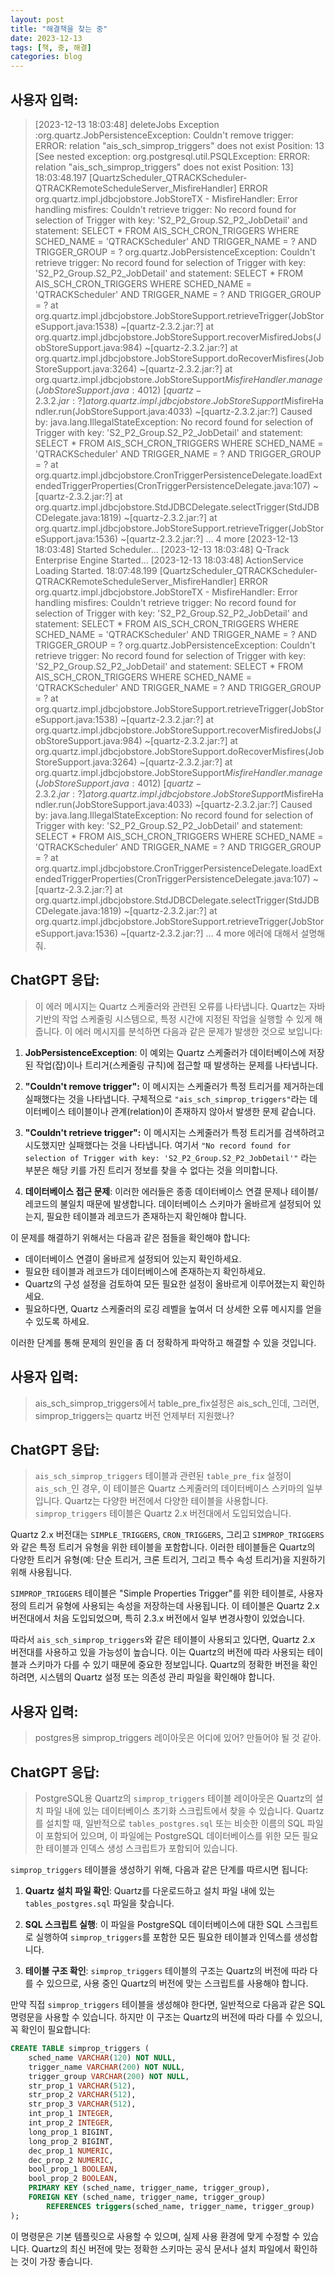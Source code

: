```yaml
---
layout: post
title: "해결책을 찾는 중"
date: 2023-12-13
tags: [책, 중, 해결]
categories: blog
---
```


## 사용자 입력:
> [2023-12-13 18:03:48] deleteJobs Exception :org.quartz.JobPersistenceException: Couldn't remove trigger: ERROR: relation "ais_sch_simprop_triggers" does not exist
  Position: 13 [See nested exception: org.postgresql.util.PSQLException: ERROR: relation "ais_sch_simprop_triggers" does not exist
  Position: 13]
18:03:48.197 [QuartzScheduler_QTRACKScheduler-QTRACKRemoteScheduleServer_MisfireHandler] ERROR org.quartz.impl.jdbcjobstore.JobStoreTX - MisfireHandler: Error handling misfires: Couldn't retrieve trigger: No record found for selection of Trigger with key: 'S2_P2_Group.S2_P2_JobDetail' and statement: SELECT * FROM AIS_SCH_CRON_TRIGGERS WHERE SCHED_NAME = 'QTRACKScheduler' AND TRIGGER_NAME = ? AND TRIGGER_GROUP = ?
org.quartz.JobPersistenceException: Couldn't retrieve trigger: No record found for selection of Trigger with key: 'S2_P2_Group.S2_P2_JobDetail' and statement: SELECT * FROM AIS_SCH_CRON_TRIGGERS WHERE SCHED_NAME = 'QTRACKScheduler' AND TRIGGER_NAME = ? AND TRIGGER_GROUP = ?
	at org.quartz.impl.jdbcjobstore.JobStoreSupport.retrieveTrigger(JobStoreSupport.java:1538) ~[quartz-2.3.2.jar:?]
	at org.quartz.impl.jdbcjobstore.JobStoreSupport.recoverMisfiredJobs(JobStoreSupport.java:984) ~[quartz-2.3.2.jar:?]
	at org.quartz.impl.jdbcjobstore.JobStoreSupport.doRecoverMisfires(JobStoreSupport.java:3264) ~[quartz-2.3.2.jar:?]
	at org.quartz.impl.jdbcjobstore.JobStoreSupport$MisfireHandler.manage(JobStoreSupport.java:4012) ~[quartz-2.3.2.jar:?]
	at org.quartz.impl.jdbcjobstore.JobStoreSupport$MisfireHandler.run(JobStoreSupport.java:4033) ~[quartz-2.3.2.jar:?]
Caused by: java.lang.IllegalStateException: No record found for selection of Trigger with key: 'S2_P2_Group.S2_P2_JobDetail' and statement: SELECT * FROM AIS_SCH_CRON_TRIGGERS WHERE SCHED_NAME = 'QTRACKScheduler' AND TRIGGER_NAME = ? AND TRIGGER_GROUP = ?
	at org.quartz.impl.jdbcjobstore.CronTriggerPersistenceDelegate.loadExtendedTriggerProperties(CronTriggerPersistenceDelegate.java:107) ~[quartz-2.3.2.jar:?]
	at org.quartz.impl.jdbcjobstore.StdJDBCDelegate.selectTrigger(StdJDBCDelegate.java:1819) ~[quartz-2.3.2.jar:?]
	at org.quartz.impl.jdbcjobstore.JobStoreSupport.retrieveTrigger(JobStoreSupport.java:1536) ~[quartz-2.3.2.jar:?]
	... 4 more
[2023-12-13 18:03:48] Started Scheduler...
[2023-12-13 18:03:48] Q-Track Enterprise Engine Started...
[2023-12-13 18:03:48] ActionService Loading Started.
18:07:48.199 [QuartzScheduler_QTRACKScheduler-QTRACKRemoteScheduleServer_MisfireHandler] ERROR org.quartz.impl.jdbcjobstore.JobStoreTX - MisfireHandler: Error handling misfires: Couldn't retrieve trigger: No record found for selection of Trigger with key: 'S2_P2_Group.S2_P2_JobDetail' and statement: SELECT * FROM AIS_SCH_CRON_TRIGGERS WHERE SCHED_NAME = 'QTRACKScheduler' AND TRIGGER_NAME = ? AND TRIGGER_GROUP = ?
org.quartz.JobPersistenceException: Couldn't retrieve trigger: No record found for selection of Trigger with key: 'S2_P2_Group.S2_P2_JobDetail' and statement: SELECT * FROM AIS_SCH_CRON_TRIGGERS WHERE SCHED_NAME = 'QTRACKScheduler' AND TRIGGER_NAME = ? AND TRIGGER_GROUP = ?
	at org.quartz.impl.jdbcjobstore.JobStoreSupport.retrieveTrigger(JobStoreSupport.java:1538) ~[quartz-2.3.2.jar:?]
	at org.quartz.impl.jdbcjobstore.JobStoreSupport.recoverMisfiredJobs(JobStoreSupport.java:984) ~[quartz-2.3.2.jar:?]
	at org.quartz.impl.jdbcjobstore.JobStoreSupport.doRecoverMisfires(JobStoreSupport.java:3264) ~[quartz-2.3.2.jar:?]
	at org.quartz.impl.jdbcjobstore.JobStoreSupport$MisfireHandler.manage(JobStoreSupport.java:4012) ~[quartz-2.3.2.jar:?]
	at org.quartz.impl.jdbcjobstore.JobStoreSupport$MisfireHandler.run(JobStoreSupport.java:4033) ~[quartz-2.3.2.jar:?]
Caused by: java.lang.IllegalStateException: No record found for selection of Trigger with key: 'S2_P2_Group.S2_P2_JobDetail' and statement: SELECT * FROM AIS_SCH_CRON_TRIGGERS WHERE SCHED_NAME = 'QTRACKScheduler' AND TRIGGER_NAME = ? AND TRIGGER_GROUP = ?
	at org.quartz.impl.jdbcjobstore.CronTriggerPersistenceDelegate.loadExtendedTriggerProperties(CronTriggerPersistenceDelegate.java:107) ~[quartz-2.3.2.jar:?]
	at org.quartz.impl.jdbcjobstore.StdJDBCDelegate.selectTrigger(StdJDBCDelegate.java:1819) ~[quartz-2.3.2.jar:?]
	at org.quartz.impl.jdbcjobstore.JobStoreSupport.retrieveTrigger(JobStoreSupport.java:1536) ~[quartz-2.3.2.jar:?]
	... 4 more
에러에 대해서 설명해줘.

## ChatGPT 응답:
> 이 에러 메시지는 Quartz 스케줄러와 관련된 오류를 나타냅니다. Quartz는 자바 기반의 작업 스케줄링 시스템으로, 특정 시간에 지정된 작업을 실행할 수 있게 해줍니다. 이 에러 메시지를 분석하면 다음과 같은 문제가 발생한 것으로 보입니다:

1. **JobPersistenceException**: 이 예외는 Quartz 스케줄러가 데이터베이스에 저장된 작업(잡)이나 트리거(스케줄링 규칙)에 접근할 때 발생하는 문제를 나타냅니다.

2. **"Couldn't remove trigger":** 이 메시지는 스케줄러가 특정 트리거를 제거하는데 실패했다는 것을 나타냅니다. 구체적으로 `"ais_sch_simprop_triggers"`라는 데이터베이스 테이블이나 관계(relation)이 존재하지 않아서 발생한 문제 같습니다.

3. **"Couldn't retrieve trigger":** 이 메시지는 스케줄러가 특정 트리거를 검색하려고 시도했지만 실패했다는 것을 나타냅니다. 여기서 `"No record found for selection of Trigger with key: 'S2_P2_Group.S2_P2_JobDetail'"` 라는 부분은 해당 키를 가진 트리거 정보를 찾을 수 없다는 것을 의미합니다.

4. **데이터베이스 접근 문제**: 이러한 에러들은 종종 데이터베이스 연결 문제나 테이블/레코드의 불일치 때문에 발생합니다. 데이터베이스 스키마가 올바르게 설정되어 있는지, 필요한 테이블과 레코드가 존재하는지 확인해야 합니다.

이 문제를 해결하기 위해서는 다음과 같은 점들을 확인해야 합니다:

- 데이터베이스 연결이 올바르게 설정되어 있는지 확인하세요.
- 필요한 테이블과 레코드가 데이터베이스에 존재하는지 확인하세요.
- Quartz의 구성 설정을 검토하여 모든 필요한 설정이 올바르게 이루어졌는지 확인하세요.
- 필요하다면, Quartz 스케줄러의 로깅 레벨을 높여서 더 상세한 오류 메시지를 얻을 수 있도록 하세요.

이러한 단계를 통해 문제의 원인을 좀 더 정확하게 파악하고 해결할 수 있을 것입니다.

## 사용자 입력:
> ais_sch_simprop_triggers에서 table_pre_fix설정은 ais_sch_인데, 그러면, simprop_triggers는 quartz 버전 언제부터 지원했나?

## ChatGPT 응답:
> `ais_sch_simprop_triggers` 테이블과 관련된 `table_pre_fix` 설정이 `ais_sch_`인 경우, 이 테이블은 Quartz 스케줄러의 데이터베이스 스키마의 일부입니다. Quartz는 다양한 버전에서 다양한 테이블을 사용합니다. `simprop_triggers` 테이블은 Quartz 2.x 버전대에서 도입되었습니다.

Quartz 2.x 버전대는 `SIMPLE_TRIGGERS`, `CRON_TRIGGERS`, 그리고 `SIMPROP_TRIGGERS`와 같은 특정 트리거 유형을 위한 테이블을 포함합니다. 이러한 테이블들은 Quartz의 다양한 트리거 유형(예: 단순 트리거, 크론 트리거, 그리고 특수 속성 트리거)을 지원하기 위해 사용됩니다.

`SIMPROP_TRIGGERS` 테이블은 "Simple Properties Trigger"를 위한 테이블로, 사용자 정의 트리거 유형에 사용되는 속성을 저장하는데 사용됩니다. 이 테이블은 Quartz 2.x 버전대에서 처음 도입되었으며, 특히 2.3.x 버전에서 일부 변경사항이 있었습니다.

따라서 `ais_sch_simprop_triggers`와 같은 테이블이 사용되고 있다면, Quartz 2.x 버전대를 사용하고 있을 가능성이 높습니다. 이는 Quartz의 버전에 따라 사용되는 테이블과 스키마가 다를 수 있기 때문에 중요한 정보입니다. Quartz의 정확한 버전을 확인하려면, 시스템의 Quartz 설정 또는 의존성 관리 파일을 확인해야 합니다.

## 사용자 입력:
> postgres용 simprop_triggers  레이아웃은 어디에 있어? 만들어야 될 것 같아.

## ChatGPT 응답:
> PostgreSQL용 Quartz의 `simprop_triggers` 테이블 레이아웃은 Quartz의 설치 파일 내에 있는 데이터베이스 초기화 스크립트에서 찾을 수 있습니다. Quartz를 설치할 때, 일반적으로 `tables_postgres.sql` 또는 비슷한 이름의 SQL 파일이 포함되어 있으며, 이 파일에는 PostgreSQL 데이터베이스를 위한 모든 필요한 테이블과 인덱스 생성 스크립트가 포함되어 있습니다.

`simprop_triggers` 테이블을 생성하기 위해, 다음과 같은 단계를 따르시면 됩니다:

1. **Quartz 설치 파일 확인**: Quartz를 다운로드하고 설치 파일 내에 있는 `tables_postgres.sql` 파일을 찾습니다.

2. **SQL 스크립트 실행**: 이 파일을 PostgreSQL 데이터베이스에 대한 SQL 스크립트로 실행하여 `simprop_triggers`를 포함한 모든 필요한 테이블과 인덱스를 생성합니다.

3. **테이블 구조 확인**: `simprop_triggers` 테이블의 구조는 Quartz의 버전에 따라 다를 수 있으므로, 사용 중인 Quartz의 버전에 맞는 스크립트를 사용해야 합니다.

만약 직접 `simprop_triggers` 테이블을 생성해야 한다면, 일반적으로 다음과 같은 SQL 명령문을 사용할 수 있습니다. 하지만 이 구조는 Quartz의 버전에 따라 다를 수 있으니, 꼭 확인이 필요합니다:

```sql
CREATE TABLE simprop_triggers (
    sched_name VARCHAR(120) NOT NULL,
    trigger_name VARCHAR(200) NOT NULL,
    trigger_group VARCHAR(200) NOT NULL,
    str_prop_1 VARCHAR(512),
    str_prop_2 VARCHAR(512),
    str_prop_3 VARCHAR(512),
    int_prop_1 INTEGER,
    int_prop_2 INTEGER,
    long_prop_1 BIGINT,
    long_prop_2 BIGINT,
    dec_prop_1 NUMERIC,
    dec_prop_2 NUMERIC,
    bool_prop_1 BOOLEAN,
    bool_prop_2 BOOLEAN,
    PRIMARY KEY (sched_name, trigger_name, trigger_group),
    FOREIGN KEY (sched_name, trigger_name, trigger_group)
        REFERENCES triggers(sched_name, trigger_name, trigger_group)
);
```

이 명령문은 기본 템플릿으로 사용할 수 있으며, 실제 사용 환경에 맞게 수정할 수 있습니다. Quartz의 최신 버전에 맞는 정확한 스키마는 공식 문서나 설치 파일에서 확인하는 것이 가장 좋습니다.

